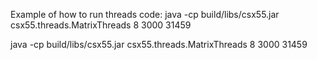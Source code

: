 Example of how to run threads code: java -cp build/libs/csx55.jar csx55.threads.MatrixThreads 8 3000 31459

java -cp build/libs/csx55.jar csx55.threads.MatrixThreads 8 3000 31459